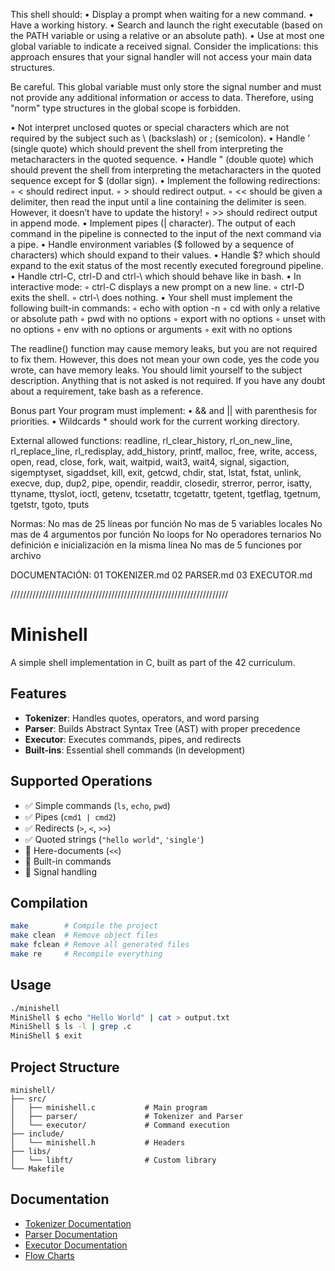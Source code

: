 This shell should:
• Display a prompt when waiting for a new command.
• Have a working history.
• Search and launch the right executable (based on the PATH variable or using a
relative or an absolute path).
• Use at most one global variable to indicate a received signal. Consider the
implications: this approach ensures that your signal handler will not access your
main data structures.

Be careful. This global variable must only store the signal number
and must not provide any additional information or access to data.
Therefore, using "norm" type structures in the global scope is
forbidden.

• Not interpret unclosed quotes or special characters which are not required by the
subject such as \ (backslash) or ; (semicolon).
• Handle ’ (single quote) which should prevent the shell from interpreting the metacharacters in the quoted sequence.
• Handle " (double quote) which should prevent the shell from interpreting the metacharacters in the quoted sequence except for $ (dollar sign).
• Implement the following redirections:
◦ < should redirect input.
◦ > should redirect output.
◦ << should be given a delimiter, then read the input until a line containing the
delimiter is seen. However, it doesn’t have to update the history!
◦ >> should redirect output in append mode.
• Implement pipes (| character). The output of each command in the pipeline is
connected to the input of the next command via a pipe.
• Handle environment variables ($ followed by a sequence of characters) which
should expand to their values.
• Handle $? which should expand to the exit status of the most recently executed
foreground pipeline.
• Handle ctrl-C, ctrl-D and ctrl-\ which should behave like in bash.
• In interactive mode:
◦ ctrl-C displays a new prompt on a new line.
◦ ctrl-D exits the shell.
◦ ctrl-\ does nothing.
• Your shell must implement the following built-in commands:
◦ echo with option -n
◦ cd with only a relative or absolute path
◦ pwd with no options
◦ export with no options
◦ unset with no options
◦ env with no options or arguments
◦ exit with no options

The readline() function may cause memory leaks, but you are not required to fix them.
However, this does not mean your own code, yes the code you wrote, can have
memory leaks.
You should limit yourself to the subject description. Anything that
is not asked is not required.
If you have any doubt about a requirement, take bash as a reference.

Bonus part
Your program must implement:
• && and || with parenthesis for priorities.
• Wildcards * should work for the current working directory.

External allowed functions:
readline,
rl_clear_history,
rl_on_new_line,
rl_replace_line,
rl_redisplay,
add_history,
printf,
malloc,
free,
write,
access,
open,
read,
close,
fork,
wait,
waitpid,
wait3,
wait4,
signal,
sigaction,
sigemptyset,
sigaddset,
kill,
exit,
getcwd,
chdir,
stat,
lstat,
fstat,
unlink,
execve,
dup,
dup2,
pipe,
opendir,
readdir,
closedir,
strerror,
perror,
isatty,
ttyname,
ttyslot,
ioctl,
getenv,
tcsetattr,
tcgetattr,
tgetent,
tgetflag,
tgetnum,
tgetstr,
tgoto,
tputs

Normas:
No mas de 25 líneas por función
No mas de 5 variables locales
No mas de 4 argumentos por función
No loops for
No operadores ternarios
No definición e inicialización en la misma línea
No mas de 5 funciones por archivo

DOCUMENTACIÓN:
01 TOKENIZER.md
02 PARSER.md
03 EXECUTOR.md

/////////////////////////////////////////////////////////////////////

# Minishell

A simple shell implementation in C, built as part of the 42 curriculum.

## Features

- **Tokenizer**: Handles quotes, operators, and word parsing
- **Parser**: Builds Abstract Syntax Tree (AST) with proper precedence
- **Executor**: Executes commands, pipes, and redirects
- **Built-ins**: Essential shell commands (in development)

## Supported Operations

- ✅ Simple commands (`ls`, `echo`, `pwd`)
- ✅ Pipes (`cmd1 | cmd2`)
- ✅ Redirects (`>`, `<`, `>>`)
- ✅ Quoted strings (`"hello world"`, `'single'`)
- 🔄 Here-documents (`<<`)
- 🔄 Built-in commands
- 🔄 Signal handling

## Compilation

```bash
make        # Compile the project
make clean  # Remove object files
make fclean # Remove all generated files
make re     # Recompile everything
```

## Usage

```bash
./minishell
MiniShell $ echo "Hello World" | cat > output.txt
MiniShell $ ls -l | grep .c
MiniShell $ exit
```

## Project Structure

```
minishell/
├── src/
│   ├── minishell.c           # Main program
│   ├── parser/               # Tokenizer and Parser
│   └── executor/             # Command execution
├── include/
│   └── minishell.h           # Headers
├── libs/
│   └── libft/                # Custom library
└── Makefile
```

## Documentation

- [Tokenizer Documentation](src/parser/TOKENIZER.md)
- [Parser Documentation](src/parser/PARSER.md)
- [Executor Documentation](src/executor/EXECUTOR.md)
- [Flow Charts](docs/FLOWCHARTS.md)